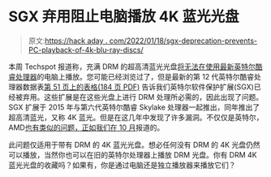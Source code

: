 # SGX 弃用阻止电脑播放 4K 蓝光光盘

> 原文:[https://hack aday . com/2022/01/18/sgx-deprecation-prevents-PC-playback-of-4k-blu-ray-discs/](https://hackaday.com/2022/01/18/sgx-deprecation-prevents-pc-playback-of-4k-blu-ray-discs/)

本周 Techspot 报道称，充满 DRM 的超高清蓝光光盘[将无法在使用最新英特尔酷睿处理器](https://www.techspot.com/news/93006-intel-sgx-deprecation-impacts-drm-ultra-hd-blu.html)的电脑上播放。您可能已经浏览过了，但是最新的第 12 代英特尔酷睿处理器数据表[第 51 页上的表格(184 页 PDF)](https://cdrdv2.intel.com/v1/dl/getContent/655258) 告诉我们英特尔软件保护扩展(SGX)已经被弃用。这些扩展是在这些光盘上进行 DRM 处理所必需的，因此出现了问题。SGX 扩展于 2015 年与第六代英特尔酷睿 Skylake 处理器一起推出，同年推出了超高清蓝光，又称 4K 蓝光。但是在这几年中发现了许多漏洞。不仅仅是英特尔，AMD[也有类似的问题，正如我们在 10 月](https://hackaday.com/2021/10/01/flaw-in-amd-platform-security-processor-affects-millions-of-computers/)报道的。

此问题仅适用于带有 DRM 的 4K 蓝光光盘。想必任何没有 DRM 的 4K 光盘仍然可以播放，当然你也可以在旧的英特尔处理器上播放 DRM 光盘。你有 DRM 4K 蓝光光盘的收藏吗？如果有，你是通过电脑还是独立播放器来播放它们？